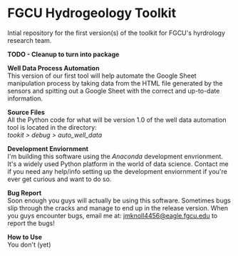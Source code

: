 # FGCU Hydrogeology Toolkit
 Intial repository for the first version(s) of the toolkit for FGCU's hyrdrology research team.

<b>TODO - Cleanup to turn into package</b>

 <b>Well Data Process Automation</b><br>
This version of our first tool will help automate the Google Sheet manipulation process by taking data from the HTML file generated by the sensors and spitting out a Google Sheet with the correct and up-to-date information. 

 <b>Source Files</b><br>
All the Python code for what will be version 1.0 of the well data automation tool is located in the directory: <br> <i>tookit > debug > auto_well_data</i>

<b>Development Enviornment</b><br>
I'm building this software using the <i>Anaconda</i> development envrionment. It's a widely used Python platform in the world of data science. Contact me if you need any help/info setting up the development enviornment if you're ever get curious and want to do so.

<b>Bug Report</b><br>
Soon enough you guys will actually be using this software. Sometimes bugs slip through the cracks and manage to end up in the release version. When you guys encounter bugs, email me at: jmknoll4456@eagle.fgcu.edu to report the bugs! 

<b>How to Use</b><br>
You don't (yet)
